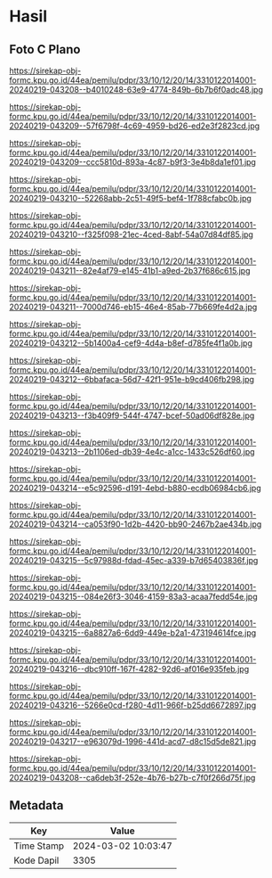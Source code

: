 # Hasil

## Foto C Plano

https://sirekap-obj-formc.kpu.go.id/44ea/pemilu/pdpr/33/10/12/20/14/3310122014001-20240219-043208--b4010248-63e9-4774-849b-6b7b6f0adc48.jpg

https://sirekap-obj-formc.kpu.go.id/44ea/pemilu/pdpr/33/10/12/20/14/3310122014001-20240219-043209--57f6798f-4c69-4959-bd26-ed2e3f2823cd.jpg

https://sirekap-obj-formc.kpu.go.id/44ea/pemilu/pdpr/33/10/12/20/14/3310122014001-20240219-043209--ccc5810d-893a-4c87-b9f3-3e4b8da1ef01.jpg

https://sirekap-obj-formc.kpu.go.id/44ea/pemilu/pdpr/33/10/12/20/14/3310122014001-20240219-043210--52268abb-2c51-49f5-bef4-1f788cfabc0b.jpg

https://sirekap-obj-formc.kpu.go.id/44ea/pemilu/pdpr/33/10/12/20/14/3310122014001-20240219-043210--f325f098-21ec-4ced-8abf-54a07d84df85.jpg

https://sirekap-obj-formc.kpu.go.id/44ea/pemilu/pdpr/33/10/12/20/14/3310122014001-20240219-043211--82e4af79-e145-41b1-a9ed-2b37f686c615.jpg

https://sirekap-obj-formc.kpu.go.id/44ea/pemilu/pdpr/33/10/12/20/14/3310122014001-20240219-043211--7000d746-eb15-46e4-85ab-77b669fe4d2a.jpg

https://sirekap-obj-formc.kpu.go.id/44ea/pemilu/pdpr/33/10/12/20/14/3310122014001-20240219-043212--5b1400a4-cef9-4d4a-b8ef-d785fe4f1a0b.jpg

https://sirekap-obj-formc.kpu.go.id/44ea/pemilu/pdpr/33/10/12/20/14/3310122014001-20240219-043212--6bbafaca-56d7-42f1-951e-b9cd406fb298.jpg

https://sirekap-obj-formc.kpu.go.id/44ea/pemilu/pdpr/33/10/12/20/14/3310122014001-20240219-043213--f3b409f9-544f-4747-bcef-50ad06df828e.jpg

https://sirekap-obj-formc.kpu.go.id/44ea/pemilu/pdpr/33/10/12/20/14/3310122014001-20240219-043213--2b1106ed-db39-4e4c-a1cc-1433c526df60.jpg

https://sirekap-obj-formc.kpu.go.id/44ea/pemilu/pdpr/33/10/12/20/14/3310122014001-20240219-043214--e5c92596-d191-4ebd-b880-ecdb06984cb6.jpg

https://sirekap-obj-formc.kpu.go.id/44ea/pemilu/pdpr/33/10/12/20/14/3310122014001-20240219-043214--ca053f90-1d2b-4420-bb90-2467b2ae434b.jpg

https://sirekap-obj-formc.kpu.go.id/44ea/pemilu/pdpr/33/10/12/20/14/3310122014001-20240219-043215--5c97988d-fdad-45ec-a339-b7d65403836f.jpg

https://sirekap-obj-formc.kpu.go.id/44ea/pemilu/pdpr/33/10/12/20/14/3310122014001-20240219-043215--084e26f3-3046-4159-83a3-acaa7fedd54e.jpg

https://sirekap-obj-formc.kpu.go.id/44ea/pemilu/pdpr/33/10/12/20/14/3310122014001-20240219-043215--6a8827a6-6dd9-449e-b2a1-473194614fce.jpg

https://sirekap-obj-formc.kpu.go.id/44ea/pemilu/pdpr/33/10/12/20/14/3310122014001-20240219-043216--dbc910ff-167f-4282-92d6-af016e935feb.jpg

https://sirekap-obj-formc.kpu.go.id/44ea/pemilu/pdpr/33/10/12/20/14/3310122014001-20240219-043216--5266e0cd-f280-4d11-966f-b25dd6672897.jpg

https://sirekap-obj-formc.kpu.go.id/44ea/pemilu/pdpr/33/10/12/20/14/3310122014001-20240219-043217--e963079d-1996-441d-acd7-d8c15d5de821.jpg

https://sirekap-obj-formc.kpu.go.id/44ea/pemilu/pdpr/33/10/12/20/14/3310122014001-20240219-043208--ca6deb3f-252e-4b76-b27b-c7f0f266d75f.jpg


## Metadata

| Key        | Value               |
| ---------- | ------------------- |
| Time Stamp | 2024-03-02 10:03:47 |
| Kode Dapil | 3305                |



